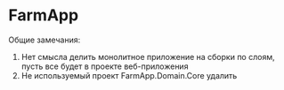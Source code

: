 # FarmApp
Общие замечания:
1. Нет смысла делить монолитное приложение на сборки по слоям, пусть все будет в проекте веб-приложения
2. Не используемый проект FarmApp.Domain.Core удалить

